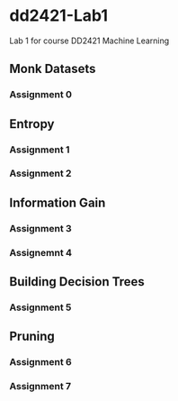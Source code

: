 # dd2421-Lab1

Lab 1 for course DD2421 Machine Learning

## Monk Datasets

### Assignment 0

## Entropy

### Assignment 1

### Assignment 2

## Information Gain

### Assignment 3

### Assignemnt 4

## Building Decision Trees

### Assignment 5

## Pruning 

### Assignment 6 

### Assignment 7

